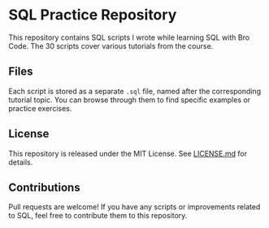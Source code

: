 **SQL Practice Repository**
==========================

This repository contains SQL scripts I wrote while learning SQL with Bro Code. The 30 scripts cover various tutorials from the course.

**Files**
---------

Each script is stored as a separate `.sql` file, named after the corresponding tutorial topic. You can browse through them to find specific examples or practice exercises.

**License**
----------

This repository is released under the MIT License. See [LICENSE.md](LICENSE.md) for details.

**Contributions**
----------------

Pull requests are welcome! If you have any scripts or improvements related to SQL, feel free to contribute them to
this repository.